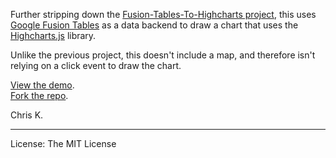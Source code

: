Further stripping down the [Fusion-Tables-To-Highcharts project](https://github.com/chrislkeller/Fusion-Tables-To-Highcharts), this uses [Google Fusion Tables](http://www.google.com/fusiontables/) as a data backend to draw a chart that uses the [Highcharts.js](http://www.highcharts.com/) library.

Unlike the previous project, this doesn't include a map, and therefore isn't relying on a click event to draw the chart.

<p class="small"><a href="http://www.projects.chrislkeller.com/ft-as-highcharts-datasource">View the demo</a>.<br />
<a href="https://github.com/chrislkeller/ft-as-highcharts-datasource">Fork the repo</a>.</p>

Chris K.

<hr />

License: The MIT License